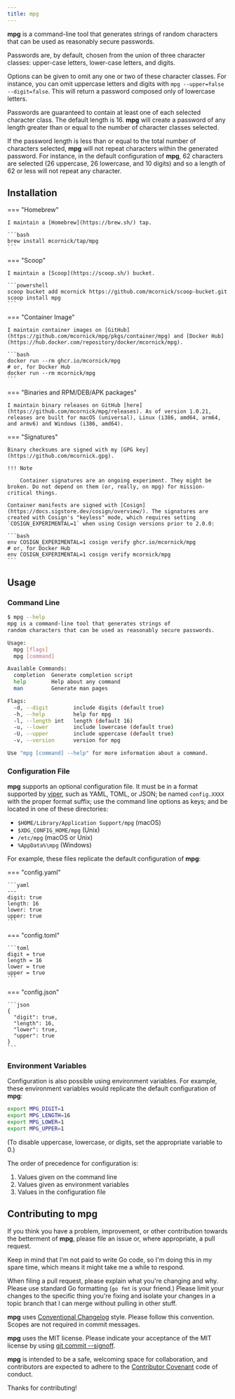 ```yaml
---
title: mpg
---
```

__mpg__ is a command-line tool that generates strings of random characters that can be used as reasonably secure passwords.

Passwords are, by default, chosen from the union of three character classes: upper-case letters, lower-case letters, and digits.

Options can be given to omit any one or two of these character classes. For instance, you can omit uppercase letters and digits with `mpg --upper=false --digit=false`. This will return a password composed only of lowercase letters.

Passwords are guaranteed to contain at least one of each selected character class. The default length is 16. __mpg__ will create a password of any length greater than or equal to the number of character classes selected.

If the password length is less than or equal to the total number of characters selected, __mpg__ will not repeat characters within the generated password. For instance, in the default configuration of __mpg__, 62 characters are selected (26 uppercase, 26 lowercase, and 10 digits) and so a length of 62 or less will not repeat any character.

## Installation

=== "Homebrew"

    I maintain a [Homebrew](https://brew.sh/) tap.

    ```bash
    brew install mcornick/tap/mpg
    ```

=== "Scoop"

    I maintain a [Scoop](https://scoop.sh/) bucket.

    ```powershell
    scoop bucket add mcornick https://github.com/mcornick/scoop-bucket.git
    scoop install mpg
    ```

=== "Container Image"

    I maintain container images on [GitHub](https://github.com/mcornick/mpg/pkgs/container/mpg) and [Docker Hub](https://hub.docker.com/repository/docker/mcornick/mpg).

    ```bash
    docker run --rm ghcr.io/mcornick/mpg
    # or, for Docker Hub
    docker run --rm mcornick/mpg
    ```

=== "Binaries and RPM/DEB/APK packages"

    I maintain binary releases on GitHub [here](https://github.com/mcornick/mpg/releases). As of version 1.0.21, releases are built for macOS (universal), Linux (i386, amd64, arm64, and armv6) and Windows (i386, amd64).

=== "Signatures"

    Binary checksums are signed with my [GPG key](https://github.com/mcornick.gpg).

    !!! Note

        Container signatures are an ongoing experiment. They might be broken. Do not depend on them (or, really, on mpg) for mission-critical things.

    Container manifests are signed with [Cosign](https://docs.sigstore.dev/cosign/overview/). The signatures are created with Cosign's "keyless" mode, which requires setting `COSIGN_EXPERIMENTAL=1` when using Cosign versions prior to 2.0.0:

    ```bash
    env COSIGN_EXPERIMENTAL=1 cosign verify ghcr.io/mcornick/mpg
    # or, for Docker Hub
    env COSIGN_EXPERIMENTAL=1 cosign verify mcornick/mpg
    ```

## Usage

### Command Line

```bash
$ mpg --help
mpg is a command-line tool that generates strings of
random characters that can be used as reasonably secure passwords.

Usage:
  mpg [flags]
  mpg [command]

Available Commands:
  completion  Generate completion script
  help        Help about any command
  man         Generate man pages

Flags:
  -d, --digit        include digits (default true)
  -h, --help         help for mpg
  -l, --length int   length (default 16)
  -u, --lower        include lowercase (default true)
  -U, --upper        include uppercase (default true)
  -v, --version      version for mpg

Use "mpg [command] --help" for more information about a command.
```

### Configuration File

__mpg__ supports an optional configuration file. It must be in a format supported by [viper](https://github.com/spf13/viper), such as YAML, TOML, or JSON; be named `config.XXXX` with the proper format suffix; use the command line options as keys; and be located in one of these directories:

- `$HOME/Library/Application Support/mpg` (macOS)
- `$XDG_CONFIG_HOME/mpg` (Unix)
- `/etc/mpg` (macOS or Unix)
- `%AppData%\mpg` (Windows)

For example, these files replicate the default configuration of __mpg__:

=== "config.yaml"

    ```yaml
    ---
    digit: true
    length: 16
    lower: true
    upper: true
    ```

=== "config.toml"

    ```toml
    digit = true
    length = 16
    lower = true
    upper = true
    ```

=== "config.json"

    ```json
    {
      "digit": true,
      "length": 16,
      "lower": true,
      "upper": true
    }
    ```

### Environment Variables

Configuration is also possible using environment variables. For example, these environment variables would replicate the default configuration of __mpg__:

```sh
export MPG_DIGIT=1
export MPG_LENGTH=16
export MPG_LOWER=1
export MPG_UPPER=1
```

(To disable uppercase, lowercase, or digits, set the appropriate variable to 0.)

The order of precedence for configuration is:

1. Values given on the command line
1. Values given as environment variables
1. Values in the configuration file

## Contributing to mpg

If you think you have a problem, improvement, or other contribution towards the betterment of __mpg__, please file an issue or, where appropriate, a pull request.

Keep in mind that I'm not paid to write Go code, so I'm doing this in my spare time, which means it might take me a while to respond.

When filing a pull request, please explain what you're changing and why. Please use standard Go formatting (`go fmt` is your friend.) Please limit your changes to the specific thing you're fixing and isolate your changes in a topic branch that I can merge without pulling in other stuff.

__mpg__ uses [Conventional Changelog](https://github.com/conventional-changelog/conventional-changelog-angular/blob/master/convention.md) style. Please follow this convention. Scopes are not required in commit messages.

__mpg__ uses the MIT license. Please indicate your acceptance of the MIT license by using [git commit --signoff](https://git-scm.com/docs/git-commit#Documentation/git-commit.txt--s).

__mpg__ is intended to be a safe, welcoming space for collaboration, and contributors are expected to adhere to the [Contributor Covenant](http://contributor-covenant.org) code of conduct.

Thanks for contributing!
